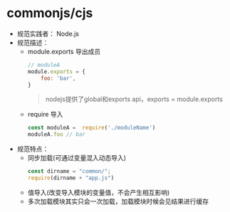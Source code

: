 # commonjs/cjs

- 规范实践者： Node.js
- 规范描述：
    - module.exports 导出成员
        ```javascript
        // moduleA
        module.exports = {
            foo: 'bar',
        }
        ```
        > nodejs提供了global和exports api，exports = module.exports
    - require 导入
        ```javascript
        const moduleA =  require('./moduleName')
        moduleA.foo // bar
        ```
- 规范特点：
    - 同步加载(可通过变量混入动态导入)
        ```javascript
        const dirname = "common/";
        require(dirname + "app.js")
        ```
    - 值导入(改变导入模块的变量值，不会产生相互影响)
    - 多次加载模块其实只会一次加载，加载模块时候会见结果进行缓存